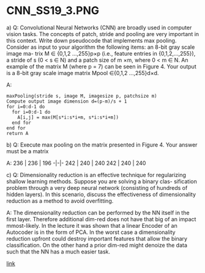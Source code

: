# CNN_SS19_3.PNG 

a) Q: Convolutional Neural Networks (CNN) are broadly used in computer
vision tasks. The concepts of patch, stride and pooling are very important in
this context. Write down pseudocode that implements max pooling. Consider
as input to your algorithm the following items: an 8-bit gray scale image ma-
trix M ∈ {0,1,2 ...,255}p×p (i.e., feature entries in {0,1,2,...,255}), a stride of
s (0 < s ∈ N) and a patch size of m ×m, where 0 < m ∈ N. An example of the
matrix M (where p = 7) can be seen in Figure 4. Your output is a 8-bit gray scale
image matrix Mpool ∈{0,1,2 ...,255}d×d.

A: 
```
maxPooling(stride s, image M, imagesize p, patchsize m)
Compute output image dimension d=(p-m)/s + 1
for i=0:d-1 do
  for i=0:d-1 do
    A[i,j] = max(M[s*i:s*i+m, s*i:s*i+m])
  end for
end for
return A
```

b) Q: Execute max pooling on the matrix
presented in Figure 4. Your answer must be a matrix

A:
236 | 236 | 196
-|-|-
242 | 240 | 240
242 | 240 | 240

c) Q: Dimensionality reduction is an effective technique
for regularizing shallow learning methods. Suppose you are solving a binary clas-
sification problem through a very deep neural network (consisting of hundreds of
hidden layers). In this scenario, discuss the effectiveness of dimensionality reduction
as a method to avoid overfitting.

A: The dimensionality reduction can be performed by the NN itself in the first layer.
Therefore additional dim-red does not have that big of an impact mmost-likely.
In the lecture it was shown that a linear Encoder of an Autocoder is in the form of PCA.
In the worst case a dimensionality reduction upfront could destroy important features that allow the binary classification.
On the other hand a prior dim-red might denoize the data such that the NN has a much easier task.

[link](https://stats.stackexchange.com/questions/67986/does-neural-networks-based-classification-need-a-dimension-reduction)
